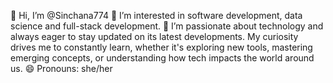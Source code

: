 👋 Hi, I’m @Sinchana774
👀 I’m interested in software development, data science and full-stack development.
🌱 I’m passionate about technology and always eager to stay updated on its latest developments.
My curiosity drives me to constantly learn, whether it's exploring new tools, mastering emerging concepts, or understanding how tech impacts the world around us.
😄 Pronouns: she/her

<!---
Sinchana774/Sinchana774 is a ✨ special ✨ repository because its `README.md` (this file) appears on your GitHub profile.
You can click the Preview link to take a look at your changes.
--->
